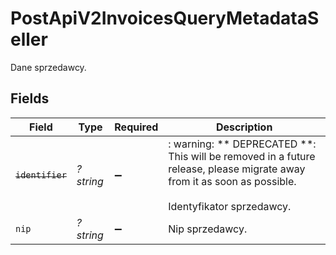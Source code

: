 # PostApiV2InvoicesQueryMetadataSeller

Dane sprzedawcy.


## Fields

| Field                                                                                                                                              | Type                                                                                                                                               | Required                                                                                                                                           | Description                                                                                                                                        |
| -------------------------------------------------------------------------------------------------------------------------------------------------- | -------------------------------------------------------------------------------------------------------------------------------------------------- | -------------------------------------------------------------------------------------------------------------------------------------------------- | -------------------------------------------------------------------------------------------------------------------------------------------------- |
| ~~`identifier`~~                                                                                                                                   | *?string*                                                                                                                                          | :heavy_minus_sign:                                                                                                                                 | : warning: ** DEPRECATED **: This will be removed in a future release, please migrate away from it as soon as possible.<br/><br/>Identyfikator sprzedawcy. |
| `nip`                                                                                                                                              | *?string*                                                                                                                                          | :heavy_minus_sign:                                                                                                                                 | Nip sprzedawcy.                                                                                                                                    |